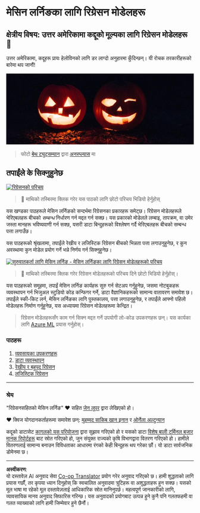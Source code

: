 <!--
CO_OP_TRANSLATOR_METADATA:
{
  "original_hash": "508582278dbb8edd2a8a80ac96ef416c",
  "translation_date": "2025-08-29T16:35:06+00:00",
  "source_file": "2-Regression/README.md",
  "language_code": "ne"
}
-->
# मेसिन लर्निङका लागि रिग्रेसन मोडेलहरू
## क्षेत्रीय विषय: उत्तर अमेरिकामा कद्दूको मूल्यका लागि रिग्रेसन मोडेलहरू 🎃

उत्तर अमेरिकामा, कद्दूहरू प्रायः हेलोविनको लागि डर लाग्दो अनुहारमा कुँदिन्छन्। यी रोचक तरकारीहरूको बारेमा थप जानौं!

![jack-o-lanterns](../../../translated_images/jack-o-lanterns.181c661a9212457d7756f37219f660f1358af27554d856e5a991f16b4e15337c.ne.jpg)
> फोटो <a href="https://unsplash.com/@teutschmann?utm_source=unsplash&utm_medium=referral&utm_content=creditCopyText">बेथ ट्युट्सम्यान</a> द्वारा <a href="https://unsplash.com/s/photos/jack-o-lanterns?utm_source=unsplash&utm_medium=referral&utm_content=creditCopyText">अनस्प्ल्यास</a> मा

## तपाईंले के सिक्नुहुनेछ

[![रिग्रेसनको परिचय](https://img.youtube.com/vi/5QnJtDad4iQ/0.jpg)](https://youtu.be/5QnJtDad4iQ "रिग्रेसन परिचय भिडियो - हेर्न क्लिक गर्नुहोस्!")
> 🎥 माथिको तस्बिरमा क्लिक गरेर यस पाठको लागि छोटो परिचय भिडियो हेर्नुहोस्

यस खण्डका पाठहरूले मेसिन लर्निङको सन्दर्भमा रिग्रेसनका प्रकारहरू समेट्छ। रिग्रेसन मोडेलहरूले भेरिएबलहरू बीचको _सम्बन्ध_ निर्धारण गर्न मद्दत गर्न सक्छ। यस प्रकारको मोडेलले लम्बाइ, तापक्रम, वा उमेर जस्ता मानहरू भविष्यवाणी गर्न सक्छ, यसरी डाटा बिन्दुहरूको विश्लेषण गर्दै भेरिएबलहरू बीचको सम्बन्ध पत्ता लगाउँछ।

यस पाठहरूको श्रृंखलामा, तपाईंले रेखीय र लजिस्टिक रिग्रेसन बीचको भिन्नता पत्ता लगाउनुहुनेछ, र कुन अवस्थामा कुन मोडेल प्रयोग गर्ने भन्ने निर्णय गर्न सिक्नुहुनेछ।

[![सुरुवातकर्ता लागि मेसिन लर्निङ - मेसिन लर्निङका लागि रिग्रेसन मोडेलहरूको परिचय](https://img.youtube.com/vi/XA3OaoW86R8/0.jpg)](https://youtu.be/XA3OaoW86R8 "सुरुवातकर्ता लागि मेसिन लर्निङ - मेसिन लर्निङका लागि रिग्रेसन मोडेलहरूको परिचय")

> 🎥 माथिको तस्बिरमा क्लिक गरेर रिग्रेसन मोडेलहरूको परिचय दिने छोटो भिडियो हेर्नुहोस्।

यस पाठहरूको समूहमा, तपाईं मेसिन लर्निङ कार्यहरू सुरु गर्न सेटअप गर्नुहुनेछ, जसमा नोटबुकहरू व्यवस्थापन गर्न भिजुअल स्टुडियो कोड कन्फिगर गर्ने, डाटा वैज्ञानिकहरूको सामान्य वातावरण समावेश छ। तपाईंले स्की-किट लर्न, मेसिन लर्निङका लागि पुस्तकालय, पत्ता लगाउनुहुनेछ, र तपाईंले आफ्नो पहिलो मोडेलहरू निर्माण गर्नुहुनेछ, यस अध्यायमा रिग्रेसन मोडेलहरूमा केन्द्रित।

> रिग्रेसन मोडेलहरूसँग काम गर्न सिक्न मद्दत गर्ने उपयोगी लो-कोड उपकरणहरू छन्। यस कार्यका लागि [Azure ML](https://docs.microsoft.com/learn/modules/create-regression-model-azure-machine-learning-designer/?WT.mc_id=academic-77952-leestott) प्रयास गर्नुहोस्।

### पाठहरू

1. [व्यवसायका उपकरणहरू](1-Tools/README.md)
2. [डाटा व्यवस्थापन](2-Data/README.md)
3. [रेखीय र बहुपद रिग्रेसन](3-Linear/README.md)
4. [लजिस्टिक रिग्रेसन](4-Logistic/README.md)

---
### श्रेय

"रिग्रेसनसहितको मेसिन लर्निङ" ♥️ सहित [जेन लूपर](https://twitter.com/jenlooper) द्वारा लेखिएको हो।

♥️ क्विज योगदानकर्ताहरूमा समावेश छन्: [मुहम्मद साकिब खान इनान](https://twitter.com/Sakibinan) र [ओर्नेला अल्टुन्यान](https://twitter.com/ornelladotcom)

कद्दूको डाटासेट [कागलको यस परियोजना](https://www.kaggle.com/usda/a-year-of-pumpkin-prices) द्वारा सुझाव गरिएको हो र यसको डाटा [विशेष बाली टर्मिनल बजार मानक रिपोर्टहरू](https://www.marketnews.usda.gov/mnp/fv-report-config-step1?type=termPrice) बाट स्रोत गरिएको हो, जुन संयुक्त राज्यको कृषि विभागद्वारा वितरण गरिएको हो। हामीले वितरणलाई सामान्य बनाउन विविधताका आधारमा रंगको केही बिन्दुहरू थप गरेका छौं। यो डाटा सार्वजनिक डोमेनमा छ।

---

**अस्वीकरण**:  
यो दस्तावेज़ AI अनुवाद सेवा [Co-op Translator](https://github.com/Azure/co-op-translator) प्रयोग गरेर अनुवाद गरिएको छ। हामी शुद्धताको लागि प्रयास गर्छौं, तर कृपया ध्यान दिनुहोस् कि स्वचालित अनुवादमा त्रुटिहरू वा अशुद्धताहरू हुन सक्छ। यसको मूल भाषा मा रहेको मूल दस्तावेज़लाई आधिकारिक स्रोत मानिनुपर्छ। महत्वपूर्ण जानकारीको लागि, व्यावसायिक मानव अनुवाद सिफारिस गरिन्छ। यस अनुवादको प्रयोगबाट उत्पन्न हुने कुनै पनि गलतफहमी वा गलत व्याख्याको लागि हामी जिम्मेवार हुने छैनौं।